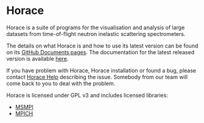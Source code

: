 # Horace

Horace is a suite of programs for the visualisation and analysis of large datasets from time-of-flight neutron inelastic scattering spectrometers.

The details on what Horace is and how to use its latest version can be found on its [GitHub Documents pages](https://pace-neutrons.github.io/Horace/unstable/). The documentation for the latest released version is available [here](https://pace-neutrons.github.io/Horace/unstable/).

If you have problem with Horace, Horace installation or found a bug, please contact [Horace Help](mailto:HoraceHelp@stfc.ac.uk) describing the issue. Somebody from our team will come back to you to deal with the problem.

Horace is licensed under GPL v3 and includes licensed libraries:

- [MSMPI](https://docs.microsoft.com/en-us/message-passing-interface/microsoft-mpi)
- [MPICH](https://www.mpich.org/)
